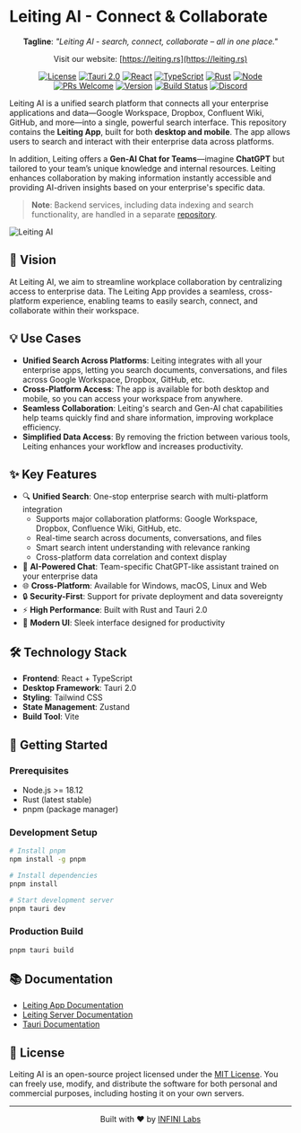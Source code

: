# Leiting AI - Connect & Collaborate

<div align="center">

**Tagline**: _"Leiting AI - search, connect, collaborate – all in one place."_

Visit our website: [https://leiting.rs](https://leiting.rs)

[![License](https://img.shields.io/badge/license-MIT-blue.svg)](LICENSE) [![Tauri 2.0](https://img.shields.io/badge/Tauri-2.0-blue)](https://tauri.app/) [![React](https://img.shields.io/badge/React-18-blue)](https://react.dev/) [![TypeScript](https://img.shields.io/badge/TypeScript-5-blue)](https://www.typescriptlang.org/) [![Rust](https://img.shields.io/badge/Rust-latest-orange)](https://www.rust-lang.org/) [![Node](https://img.shields.io/badge/Node-%3E%3D18.12-green)](https://nodejs.org/) [![PRs Welcome](https://img.shields.io/badge/PRs-welcome-brightgreen.svg)](https://github.com/infinilabs/leiting-app/pulls) [![Version](https://img.shields.io/github/v/release/infinilabs/leiting-app)](https://github.com/infinilabs/leiting-app/releases) [![Build Status](https://img.shields.io/github/actions/workflow/status/infinilabs/leiting-app/ci.yml)](https://github.com/infinilabs/leiting-app/actions) [![Discord](https://img.shields.io/discord/1122384609359966313)](https://discord.com/invite/4tKTMkkvVX)

</div>

Leiting AI is a unified search platform that connects all your enterprise applications and data—Google Workspace, Dropbox,
Confluent Wiki, GitHub, and more—into a single, powerful search interface. This repository contains the **Leiting App**,
built for both **desktop and mobile**. The app allows users to search and interact with their enterprise data across
platforms.

In addition, Leiting offers a **Gen-AI Chat for Teams**—imagine **ChatGPT** but tailored to your team’s unique knowledge
and internal resources. Leiting enhances collaboration by making information instantly accessible and providing AI-driven
insights based on your enterprise's specific data.

> **Note**: Backend services, including data indexing and search functionality, are handled in a
separate [repository](https://github.com/infinilabs/leiting-server).

![Leiting AI](./docs/static/img/leiting-preview.gif)

## 🚀 Vision

At Leiting AI, we aim to streamline workplace collaboration by centralizing access to enterprise data. The Leiting App provides a seamless, cross-platform experience, enabling teams to easily search, connect, and collaborate within their workspace.

## 💡 Use Cases

- **Unified Search Across Platforms**: Leiting integrates with all your enterprise apps, letting you search documents,
  conversations, and files across Google Workspace, Dropbox, GitHub, etc.
- **Cross-Platform Access**: The app is available for both desktop and mobile, so you can access your workspace from
  anywhere.
- **Seamless Collaboration**: Leiting's search and Gen-AI chat capabilities help teams quickly find and share information,
  improving workplace efficiency.
- **Simplified Data Access**: By removing the friction between various tools, Leiting enhances your workflow and increases
  productivity.

## ✨ Key Features

- 🔍 **Unified Search**: One-stop enterprise search with multi-platform integration
  - Supports major collaboration platforms: Google Workspace, Dropbox, Confluence Wiki, GitHub, etc.
  - Real-time search across documents, conversations, and files
  - Smart search intent understanding with relevance ranking
  - Cross-platform data correlation and context display
- 🤖 **AI-Powered Chat**: Team-specific ChatGPT-like assistant trained on your enterprise data
- 🌐 **Cross-Platform**: Available for Windows, macOS, Linux and Web
- 🔒 **Security-First**: Support for private deployment and data sovereignty
- ⚡ **High Performance**: Built with Rust and Tauri 2.0
- 🎨 **Modern UI**: Sleek interface designed for productivity

## 🛠️ Technology Stack

- **Frontend**: React + TypeScript
- **Desktop Framework**: Tauri 2.0
- **Styling**: Tailwind CSS
- **State Management**: Zustand
- **Build Tool**: Vite

## 🚀 Getting Started

### Prerequisites

- Node.js >= 18.12
- Rust (latest stable)
- pnpm (package manager)

### Development Setup

```bash
# Install pnpm
npm install -g pnpm

# Install dependencies
pnpm install

# Start development server
pnpm tauri dev
```

### Production Build

```bash
pnpm tauri build
```

## 📚 Documentation

- [Leiting App Documentation](https://docs.infinilabs.com/leiting-app/main/)
- [Leiting Server Documentation](https://docs.infinilabs.com/leiting-server/main/)
- [Tauri Documentation](https://tauri.app/)

## 📄 License

Leiting AI is an open-source project licensed under the [MIT License](LICENSE). You can freely use, modify, and
distribute the software for both personal and commercial purposes, including hosting it on your own servers.

---

<div align="center">
Built with ❤️ by <a href="https://infinilabs.com">INFINI Labs</a>
</div>
